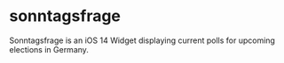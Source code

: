# sonntagsfrage
Sonntagsfrage is an iOS 14 Widget displaying current polls for upcoming elections in Germany.
